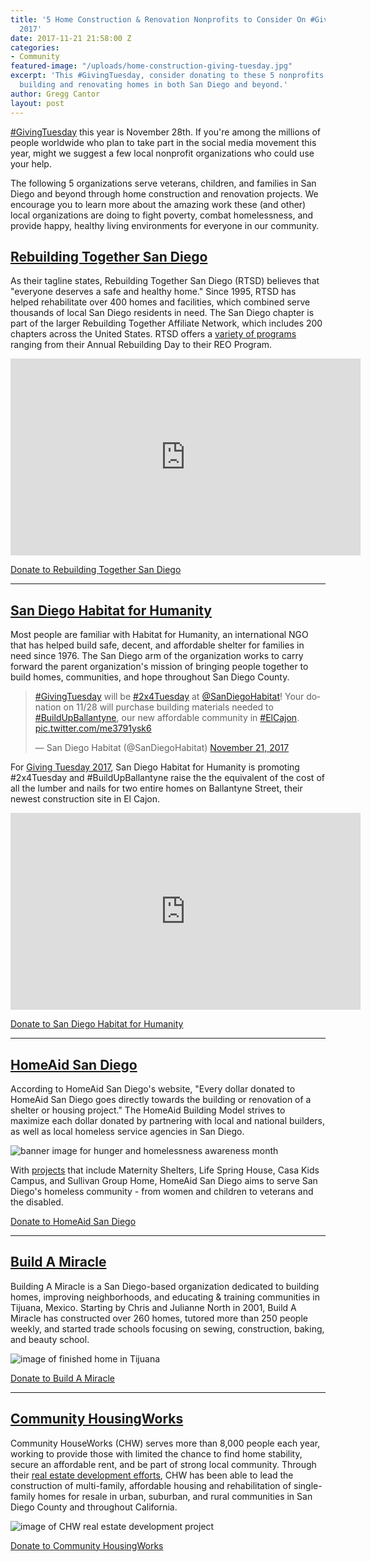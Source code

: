 ```yaml
---
title: '5 Home Construction & Renovation Nonprofits to Consider On #GivingTuesday
  2017'
date: 2017-11-21 21:58:00 Z
categories:
- Community
featured-image: "/uploads/home-construction-giving-tuesday.jpg"
excerpt: 'This #GivingTuesday, consider donating to these 5 nonprofits dedicated to
  building and renovating homes in both San Diego and beyond.'
author: Gregg Cantor
layout: post
---
```


[#GivingTuesday](https://www.givingtuesday.org/) this year is November 28th. If you're among the millions of people worldwide who plan to take part in the social media movement this year, might we suggest a few local nonprofit organizations who could use your help.

The following 5 organizations serve veterans, children, and families in San Diego and beyond through home construction and renovation projects. We encourage you to learn more about the amazing work these (and other) local organizations are doing to fight poverty, combat homelessness, and provide happy, healthy living environments for everyone in our community.

## [Rebuilding Together San Diego](http://www.rebuildingtogethersd.org/)

As their tagline states, Rebuilding Together San Diego (RTSD) believes that "everyone deserves a safe and healthy home." Since 1995, RTSD has helped rehabilitate over 400 homes and facilities, which combined serve thousands of local San Diego residents in need. The San Diego chapter is part of the larger Rebuilding Together Affiliate Network, which includes 200 chapters across the United States. RTSD offers a [variety of programs](http://www.rebuildingtogethersd.org/what-we-do/) ranging from their Annual Rebuilding Day to their REO Program.

<div class="flex-video">
  <iframe width="560" height="315" src="https://www.youtube.com/embed/aS_CpSR3xLA?rel=0" frameborder="0" allowfullscreen></iframe>
</div>

<a href="http://www.rebuildingtogethersd.org/donate.html" class="button default" style="margin-top:1rem;">Donate to Rebuilding Together San Diego</a>

---

## [San Diego Habitat for Humanity](https://www.sandiegohabitat.org/)

Most people are familiar with Habitat for Humanity, an international NGO that has helped build safe, decent, and affordable shelter for families in need since 1976. The San Diego arm of the organization works to carry forward the parent organization's mission of bringing people together to build homes, communities, and hope throughout San Diego County.

<blockquote class="twitter-tweet" data-lang="en"><p lang="en" dir="ltr"><a href="https://twitter.com/hashtag/GivingTuesday?src=hash&amp;ref_src=twsrc%5Etfw">#GivingTuesday</a> will be <a href="https://twitter.com/hashtag/2x4Tuesday?src=hash&amp;ref_src=twsrc%5Etfw">#2x4Tuesday</a> at <a href="https://twitter.com/SanDiegoHabitat?ref_src=twsrc%5Etfw">@SanDiegoHabitat</a>! Your donation on 11/28 will purchase building materials needed to <a href="https://twitter.com/hashtag/BuildUpBallantyne?src=hash&amp;ref_src=twsrc%5Etfw">#BuildUpBallantyne</a>, our new affordable community in <a href="https://twitter.com/hashtag/ElCajon?src=hash&amp;ref_src=twsrc%5Etfw">#ElCajon</a>. <a href="https://t.co/me3791ysk6">pic.twitter.com/me3791ysk6</a></p>&mdash; San Diego Habitat (@SanDiegoHabitat) <a href="https://twitter.com/SanDiegoHabitat/status/933064907938869248?ref_src=twsrc%5Etfw">November 21, 2017</a></blockquote>
<script async src="https://platform.twitter.com/widgets.js" charset="utf-8"></script>

For [Giving Tuesday 2017](https://www.sandiegohabitat.org/Support-Us/Make-a-Donation/Giving-Tuesday-2017), San Diego Habitat for Humanity is promoting #2x4Tuesday and #BuildUpBallantyne raise the the equivalent of the cost of all the lumber and nails for two entire homes on Ballantyne Street, their newest construction site in El Cajon.

<div class="flex-video">
  <iframe width="560" height="315" src="https://www.youtube.com/embed/y5DKldQvlvc?rel=0" frameborder="0" allowfullscreen></iframe>
</div>

<a href="https://www.sandiegohabitat.org/Support-Us/Make-a-Donation" class="button default" style="margin-top:1rem;">Donate to San Diego Habitat for Humanity</a>

---

## [HomeAid San Diego](http://www.homeaidsd.org/)

According to HomeAid San Diego's website, "Every dollar donated to HomeAid San Diego goes directly towards the building or renovation of a shelter or housing project." The HomeAid Building Model strives to maximize each dollar donated by partnering with local and national builders, as well as local homeless service agencies in San Diego.

![banner image for hunger and homelessness awareness month](http://www.homeaidsd.org/wp-content/uploads/HASD-Homeless-Awareness-Month-SD.jpg "HomeAid San Diego: Building the Way Home")

With [projects](http://www.homeaidsd.org/our-work/projects/) that include Maternity Shelters, Life Spring House, Casa Kids Campus, and Sullivan Group Home, HomeAid San Diego aims to serve San Diego's homeless community - from women and children to veterans and the disabled.

<a href="http://www.homeaidsd.org/donate/" class="button default" style="margin-top:1rem;">Donate to HomeAid San Diego</a>

---

## [Build A Miracle](http://buildamiracle.net/)

Building A Miracle is a San Diego-based organization dedicated to building homes, improving neighborhoods, and educating & training communities in Tijuana, Mexico. Starting by Chris and Julianne North in 2001, Build A Miracle has constructed over 260 homes, tutored more than 250 people weekly, and started trade schools focusing on sewing, construction, baking, and beauty school.

![image of finished home in Tijuana](http://buildamiracle.net/wp-content/uploads/2014/01/finishedhome.jpg "Build A Miracle San Diego")

<a href="http://buildamiracle.net/donate/" class="button default" style="margin-top:1rem;">Donate to Build A Miracle</a>

---

## [Community HousingWorks](http://chworks.org/)

Community HouseWorks (CHW) serves more than 8,000 people each year, working to provide those with limited the chance to find home stability, secure an affordable rent, and be part of strong local community. Through their [real estate development efforts](http://chworks.org/real-estate-development/), CHW has been able to lead the construction of multi-family, affordable housing and rehabilitation of single-family homes for resale in urban, suburban, and rural communities in San Diego County and throughout California.

![image of CHW real estate development project](http://chworks.org/wp-content/uploads/2011/05/Avocado_court_center.jpg "Community HouseWorks Real Estate Development")

<a href="https://donatenow.networkforgood.org/chworks?code=CHW%20Website" class="button default" style="margin-top:1rem;">Donate to Community HousingWorks</a>